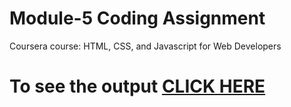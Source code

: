 
# Module-5 Coding Assignment

Coursera course: HTML, CSS, and Javascript for Web Developers

# To see the output [CLICK HERE](https://siddartha19.github.io/Coursera-HTML-CSS-and-JavaScript-for-Web-Developers/Assignments/module-5/index.html)
